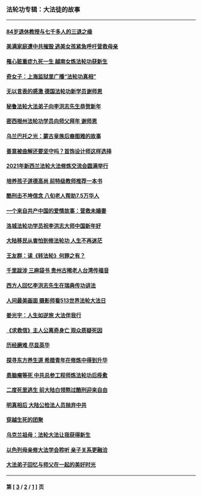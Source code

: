 ### 法轮功专辑：大法徒的故事
---
#### [84岁退休教授与七千多人的三退之缘](../../pages/nf1147481/n13796650.md?09260430) 
#### [美满家庭遭中共摧毁 逃美女孩紧急呼吁营救母亲](../../pages/nf1147481/n13792859.md?09260430) 
#### [罹心脏重症九死一生 越南女炼法轮功获新生](../../pages/nf1147481/n13732766.md?09260430) 
#### [奇女子：上海监狱里广播“法轮功真相”](../../pages/nf1147481/n13726443.md?09260430) 
#### [无以言表的感激 德国法轮功新学员谢师恩](../../pages/nf1147481/n13543790.md?09260430) 
#### [秘鲁法轮大法弟子向李洪志先生恭贺新年](../../pages/nf1147481/n13540182.md?09260430) 
#### [密西根州法轮功学员向师父拜年 谢师恩](../../pages/nf1147481/n13538183.md?09260430) 
#### [乌兰巴托之光：蒙古皇族后裔图雅的故事](../../pages/nf1147481/n13155759.md?09260430) 
#### [善意被曲解还要坚守吗？首饰设计师这样选择](../../pages/nf1147481/n13077575.md?09260430) 
#### [2021年新西兰法轮大法修炼交流会圆满举行](../../pages/nf1147481/n13033149.md?09260430) 
#### [培养孩子道德高尚 前特级教师推荐一本书](../../pages/nf1147481/n12938640.md?09260430) 
#### [酷刑击不垮信念 八旬老人帮助7.5万华人](../../pages/nf1147481/n12880712.md?09260430) 
#### [一个来自共产中国的爱情故事：营救未婚妻](../../pages/nf1147481/n12778386.md?09260430) 
#### [洛城法轮功学员祝李洪志大师中国新年好](../../pages/nf1147481/n12724685.md?09260430) 
#### [大陆移民从害怕到修法轮功 人生不再迷茫](../../pages/nf1147481/n12414325.md?09260430) 
#### [王友群：读《转法轮》何罪之有？](../../pages/nf1147481/n12408647.md?09260430) 
#### [千里跋涉 三麻袋书 贵州古稀老人台湾传福音](../../pages/nf1147481/n12198750.md?09260430) 
#### [西方人回忆李洪志先生在瑞典传功讲法](../../pages/nf1147481/n12099607.md?09260430) 
#### [人间最美画面 摄影师看513世界法轮大法日](../../pages/nf1147481/n12094118.md?09260430) 
#### [姜光宇：人生如逆旅 大法伴我行](../../pages/nf1147481/n12088664.md?09260430) 
#### [《求救信》主人公离奇身亡 观众质疑死因](../../pages/nf1147481/n11845215.md?09260430) 
#### [历经磨难 尽显英华](../../pages/nf1147481/n11723297.md?09260430) 
#### [探寻东方养生道 希腊青年在修炼中得到升华](../../pages/nf1147481/n11494502.md?09260430) 
#### [患脑瘤等死 中共总参工程师炼法轮功后痊愈](../../pages/nf1147481/n11466682.md?09260430) 
#### [二度死里逃生 前大陆白领熬过酷刑迎来自由](../../pages/nf1147481/n11368594.md?09260430) 
#### [明真相后 大陆公检法人员抛弃中共](../../pages/nf1147481/n11358618.md?09260430) 
#### [穿越生死的团聚](../../pages/nf1147481/n11258922.md?09260430) 
#### [乌克兰祖母：法轮大法让我获得新生](../../pages/nf1147481/n11269457.md?09260430) 
#### [以色列母亲修大法学会聆听 亲子关系更融洽](../../pages/nf1147481/n11268195.md?09260430) 
#### [大法弟子回忆与师父在一起的美好时光](../../pages/nf1147481/n11267759.md?09260430) 

---
#### 第 [ [3](./3.md?09260430) / [2](./2.md?09260430) / [1](./1.md?09260430) ] 页
